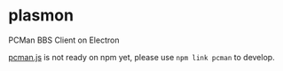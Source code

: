 # plasmon
PCMan BBS Client on Electron

[pcman.js](https://github.com/pcman-bbs/pcman.js) is not ready on npm yet, please use `npm link pcman` to develop.

